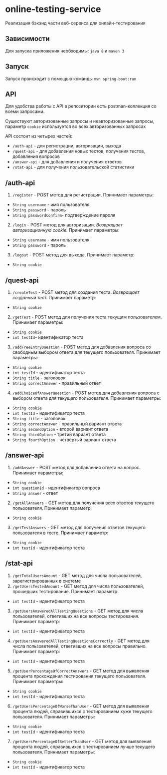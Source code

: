 # online-testing-service
Реализация бэкэнд части веб-сервиса для онлайн-тестирования

Зависимости
---
Для запуска приложения необходимы: `java 8` и `maven 3`

Запуск
---
Запуск происходит с помощью команды `mvn spring-boot:run`

API
---
Для удобства работы с API в репозитории есть postman-коллекция со всеми запросами.

Существуют авторизованные запросы и неавторизованные запросы, параметр `cookie` используется во всех авторизованных запросах

API состоит из четырех частей:
- `/auth-api` - для регистрации, авторизации, выхода
- `/quest-api` - для добавления новых тестов, получения тестов, добавления вопросов
- `/answer-api` - для добавления и получения ответов
- `/stat-api` - для получения пользовательской статистики

/auth-api
---
1. `/register` - POST метод для регистрации. Принимает параметры:
- `String username` - имя пользователя
- `String password` - пароль
- `String passwordConfirm`- подтверждение пароля
2. `/login` - POST метод для авторизации. _Возвращает авторизационную cookie._ Принимает параметры:
- `String username` - имя пользователя
- `String password` - пароль
3. `/logout` - POST метод для выхода. Принимает параметр:
- `String cookie`

/quest-api
---
1. `/createTest` - POST метод для создания теста. _Возвращает созданный тест._ Принимает параметр:
- `String cookie` 
2. `/getTest` - POST метод для получения теста текущим пользователем. Принимает параметры:
- `String cookie` 
- `int testId`- идентификатор теста
3. `/addFreeEntryOuestion` - POST метод для добавления вопроса со свободным выбором ответа для текущего пользователя. Принимает параметры: 
- `String cookie`
- `int testId` - идентификатор теста
- `String title` - заголовок
- `String correctAnswer` - правильный ответ
4. `/addChoiceOfAnswerQuestion` - POST метод для добавления вопроса с выбором ответа для текущего пользователя. Принимает параметры:
- `String cookie`
- `int testId` - идентификатор теста
- `String title` - заголовок
- `String correctAnswer` - правильный вариант ответа
- `String secondOption` - второй вариант ответа
- `String thirdOption` - третий вариант ответа
- `String fourthOption` - четвёртый вариант ответа

/answer-api
---
1. `/addAnswer` - POST метод для добавления ответа на вопрос. Принимает параметры:
- `String cookie`
- `int questionId` - идентификатор вопроса
- `String answer` - ответ
2. `/getAllAnswers` - GET метод для получения всех ответов текущего пользователя. Принимает параметр:
- `String cookie`
3. `/getTestAnswers` - GET метод для получения ответов текущего пользователя в тесте. Принимает параметр:
- `String cookie`
- `int testId` - идентификатор теста

/stat-api
---
1. `/getTotalUsersAmount` - GET метод для числа пользователей, зарегистрированных в системе
2. `/getUsersTestedAmount` - GET метод для числа пользователей, прошедших тестирование. Принимает параметр:
- `int testId` - идентификатор теста
3. `/getUsersAnsweredAllTestingQuestions` - GET метод для числа пользователей, ответивших на все вопросы тестирования. Принимает параметр:
- `int testId` - идентификатор теста
4. `/getUsersAnsweredAllTestingQuestionsCorrectly` - GET метод для числа пользоветелей, ответивших на все вопросы правильно. Принимает параметр:
- `int testId` - идентификатор теста
5. `/getUserPercentageOfCorrectAnswers` - GET метод для выявления процента прохождения тестирования текущего пользователя. Принимает параметры:
- `String cookie`
- `int testId` - идентификатор теста
6. `/getUsersPercentageOfWorseThanUser` - GET метод для выявления процента людей, справившихся с тестированием хуже текущего пользователя. Принимает параметры:
- `String cookie`
- `int testId` - идентификатор теста
7. `/getUsersPercentageOfBetterThanUser` - GET метод для выявления процента людей, справившихся с тестированием лучше текущего пользователя. Принимает параметры:
- `String cookie`
- `int testId` - идентификатор теста


